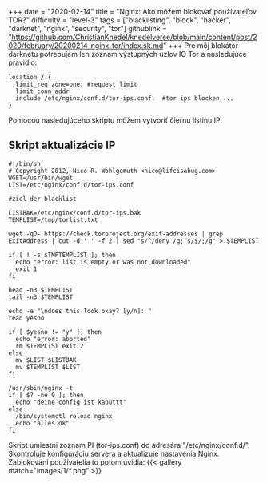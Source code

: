 +++
date = "2020-02-14"
title = "Nginx: Ako môžem blokovať používateľov TOR?"
difficulty = "level-3"
tags = ["blacklisting", "block", "hacker", "darknet", "nginx", "security", "tor"]
githublink = "https://github.com/ChristianKnedel/knedelverse/blob/main/content/post/2020/february/20200214-nginx-tor/index.sk.md"
+++
Pre môj blokátor darknetu potrebujem len zoznam výstupných uzlov IO Tor a nasledujúce pravidlo:
```
location / { 
  limit_req zone=one; #request limit 
  limit_conn addr 
  include /etc/nginx/conf.d/tor-ips.conf;  #tor ips blocken ... 
}

```
Pomocou nasledujúceho skriptu môžem vytvoriť čiernu listinu IP:
## Skript aktualizácie IP

```
#!/bin/sh 
# Copyright 2012, Nico R. Wohlgemuth <nico@lifeisabug.com> WGET=/usr/bin/wget 
LIST=/etc/nginx/conf.d/tor-ips.conf 

#ziel der blacklist 

LISTBAK=/etc/nginx/conf.d/tor-ips.bak 
TEMPLIST=/tmp/torlist.txt 

wget -qO- https://check.torproject.org/exit-addresses | grep ExitAddress | cut -d ' ' -f 2 | sed "s/^/deny /g; s/$/;/g" > $TEMPLIST 

if [ ! -s $TMPTEMPLIST ]; then 
  echo "error: list is empty or was not downloaded" 
  exit 1 
fi 

head -n3 $TEMPLIST 
tail -n3 $TEMPLIST 

echo -e "\ndoes this look okay? [y/n]: " 
read yesno 

if [ $yesno != "y" ]; then 
  echo "error: aborted" 
  rm $TEMPLIST exit 2 
else 
  mv $LIST $LISTBAK 
  mv $TEMPLIST $LIST 
fi 

/usr/sbin/nginx -t 
if [ $? -ne 0 ]; then 
  echo "deine config ist kaputtt" 
else 
  /bin/systemctl reload nginx 
  echo "alles ok" 
fi

```
Skript umiestni zoznam PI (tor-ips.conf) do adresára "/etc/nginx/conf.d/". Skontroluje konfiguráciu servera a aktualizuje nastavenia Nginx. Zablokovaní používatelia to potom uvidia:
{{< gallery match="images/1/*.png" >}}
